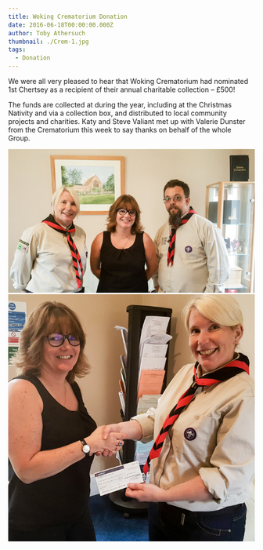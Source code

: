 ```yaml
---
title: Woking Crematorium Donation
date: 2016-06-18T00:00:00.000Z
author: Toby Athersuch
thumbnail: ./Crem-1.jpg
tags:
  - Donation
---
```


We were all very pleased to hear that Woking Crematorium had nominated 1st Chertsey as a recipient of their annual charitable collection – £500!

The funds are collected at during the year, including at the Christmas Nativity and via a collection box, and distributed to local community projects and charities. Katy and Steve Valiant met up with Valerie Dunster from the Crematorium this week to say thanks on behalf of the whole Group.

![Woking Crematorium Donation](./Crem-1.jpg)
![Woking Crematorium Donation](./Crem-2.jpg)
